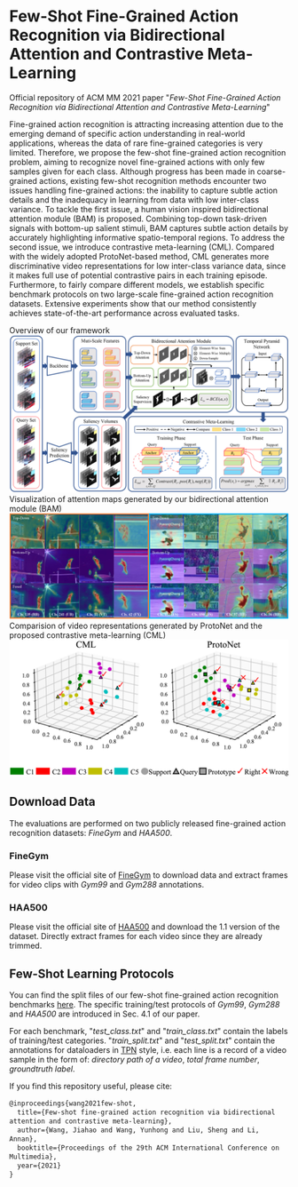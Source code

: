 # Few-Shot Fine-Grained Action Recognition via Bidirectional Attention and Contrastive Meta-Learning

Official repository of ACM MM 2021 paper "_Few-Shot Fine-Grained Action Recognition via Bidirectional Attention and Contrastive Meta-Learning_"

Fine-grained action recognition is attracting increasing attention due to the emerging demand of specific action understanding in real-world applications, whereas the data of rare fine-grained categories is very limited.
Therefore, we propose the few-shot fine-grained action recognition problem, aiming to recognize novel fine-grained actions with only few samples given for each class. 
Although progress has been made in coarse-grained actions, existing few-shot recognition methods encounter two issues handling fine-grained actions: the inability to capture subtle action details and the inadequacy in learning from data with low inter-class variance. 
To tackle the first issue, a human vision inspired bidirectional attention module (BAM) is proposed. Combining top-down task-driven signals with bottom-up salient stimuli, BAM captures subtle action details by accurately highlighting informative spatio-temporal regions. 
To address the second issue, we introduce contrastive meta-learning (CML). Compared with the widely adopted ProtoNet-based method, CML generates more discriminative video representations for low inter-class variance data, since it makes full use of potential contrastive pairs in each training episode. 
Furthermore, to fairly compare different models, we establish specific benchmark protocols on two large-scale fine-grained action recognition datasets. 
Extensive experiments show that our method consistently achieves state-of-the-art performance across evaluated tasks.

Overview of our framework
![framework](imgs/framework.jpg)
Visualization of attention maps generated by our bidirectional attention module (BAM)
![attention](imgs/attention.jpg)
Comparision of video representations generated by ProtoNet and the proposed 
contrastive meta-learning (CML)
![cml](imgs/representation.jpg)

## Download Data

The evaluations are performed on two publicly released fine-grained action 
recognition datasets: _FineGym_ and _HAA500_.

### FineGym

Please visit the official site of [FineGym](https://sdolivia.github.io/FineGym/) to 
download data and extract frames for video clips with _Gym99_ and _Gym288_ annotations.

### HAA500

Please visit the official site of [HAA500](https://www.cse.ust.hk/haa/) and download
the 1.1 version of the dataset. Directly extract frames for each video since they are
already trimmed.

## Few-Shot Learning Protocols

You can find the split files of our few-shot fine-grained action 
recognition benchmarks [here](/benchmarks).
The specific training/test protocols of _Gym99_, _Gym288_ and _HAA500_ are introduced 
in Sec. 4.1 of our paper.

For each benchmark, "_test_class.txt_" and "_train_class.txt_" contain the labels 
of training/test categories. "_train_split.txt_" and "_test_split.txt_" contain the 
annotations for dataloaders in 
[TPN](https://github.com/decisionforce/TPN/blob/master/data/README.md) 
style, i.e. each line is a record of a video 
sample in the form of: _directory path of a video_, _total frame number_, 
_groundtruth label_.

If you find this repository useful, please cite:

```
@inproceedings{wang2021few-shot,
  title={Few-shot fine-grained action recognition via bidirectional attention and contrastive meta-learning},
  author={Wang, Jiahao and Wang, Yunhong and Liu, Sheng and Li, Annan},
  booktitle={Proceedings of the 29th ACM International Conference on Multimedia},
  year={2021}
}
```